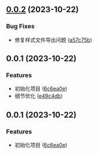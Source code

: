 ## [0.0.2](https://github.com/AlbertLin0923/mango-kit/compare/@mango-kit/components@0.0.1...@mango-kit/components@0.0.2) (2023-10-22)


### Bug Fixes

* 修复样式文件导出问题 ([a57c75b](https://github.com/AlbertLin0923/mango-kit/commit/a57c75baa213c0f6b256376aa7d94ddd1ef36075))

## 0.0.1 (2023-10-22)


### Features

* 初始化项目 ([6c6ea0e](https://github.com/AlbertLin0923/mango-kit/commit/6c6ea0e6fab12755ecde2815ae4fbe84f04f8d7b))
* 细节优化 ([e49c4db](https://github.com/AlbertLin0923/mango-kit/commit/e49c4dbe12834f08e1fa33db3529cba23a77f8d6))

## 0.0.1 (2023-10-22)


### Features

* 初始化项目 ([6c6ea0e](https://github.com/AlbertLin0923/mango-kit/commit/6c6ea0e6fab12755ecde2815ae4fbe84f04f8d7b))

